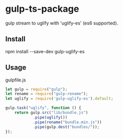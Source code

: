 # gulp-ts-package
gulp stream to uglify with 'uglify-es' (es6 supported).

## Install
npm install --save-dev gulp-uglify-es

## Usage
gulpfile.js
```js
let gulp = require("gulp");
let rename = require("gulp-rename");
let uglify = require('gulp-uglify-es').default;

gulp.task("uglify", function () {
	return gulp.src("lib/bundle.js")
			.pipe(uglify())
			.pipe(rename("bundle.min.js"))
			.pipe(gulp.dest("bundles/"));
});
```